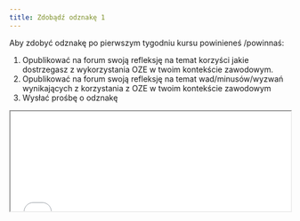 ```yaml
---
title: Zdobądź odznakę 1
---
```



Aby zdobyć odznakę po pierwszym tygodniu kursu powinieneś /powinnaś:

 1. Opublikować na forum swoją refleksję na temat korzyści jakie dostrzegasz z wykorzystania OZE w twoim kontekście zawodowym.
 2. Opublikować na forum swoją refleksję na temat wad/minusów/wyzwań wynikających z korzystania z OZE w twoim kontekście zawodowym 
 3. Wysłać prośbę o odznakę

<iframe height="180" src="//badges.p2pu.org/en/badge/view/785/embedded/" width="100%"></iframe>
